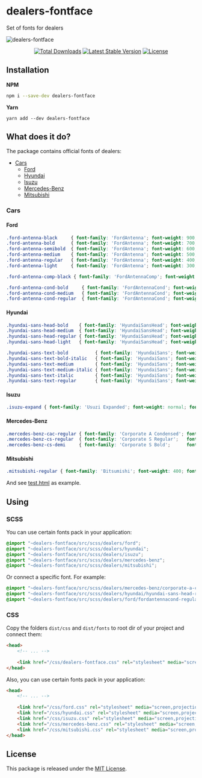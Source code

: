 # dealers-fontface

Set of fonts for dealers

![dealers-fontface](https://user-images.githubusercontent.com/10347617/43892308-45fc1eb8-9bd4-11e8-8659-6ae4301658cd.png)

<p align="center">
    <a href="https://yarn.pm/dealers-fontface"><img src="https://img.shields.io/npm/dt/dealers-fontface.svg?style=flat-square" alt="Total Downloads" /></a>
    <a href="https://yarn.pm/dealers-fontface"><img src="https://img.shields.io/npm/v/dealers-fontface.svg?style=flat-square" alt="Latest Stable Version" /></a>
    <a href="LICENSE"><img src="https://img.shields.io/npm/l/dealers-fontface.svg?style=flat-square" alt="License" /></a>
</p>

## Installation

**NPM**
```bash
npm i --save-dev dealers-fontface
```

**Yarn**
```
yarn add --dev dealers-fontface
```


## What does it do?

The package contains official fonts of dealers:

 * [Cars](#cars)
    * [Ford](#ford)
    * [Hyundai](#hyundai)
    * [Isuzu](#isuzu)
    * [Mercedes-Benz](#mercedes-benz)
    * [Mitsubishi](#mitsubishi)

### Cars

#### Ford
```css
.ford-antenna-black     { font-family: 'FordAntenna'; font-weight: 900; font-style: normal; }
.ford-antenna-bold      { font-family: 'FordAntenna'; font-weight: 700; font-style: normal; }
.ford-antenna-semibold  { font-family: 'FordAntenna'; font-weight: 600; font-style: normal; }
.ford-antenna-medium    { font-family: 'FordAntenna'; font-weight: 500; font-style: normal; }
.ford-antenna-regular   { font-family: 'FordAntenna'; font-weight: 400; font-style: normal; }
.ford-antenna-light     { font-family: 'FordAntenna'; font-weight: 300; font-style: normal; }

.ford-antenna-comp-black { font-family: 'FordAntennaComp'; font-weight: 900; font-style: normal; font-stretch: extra-condensed; }

.ford-antenna-cond-bold     { font-family: 'FordAntennaCond'; font-weight: 700; font-style: normal; }
.ford-antenna-cond-medium   { font-family: 'FordAntennaCond'; font-weight: 500; font-style: normal; }
.ford-antenna-cond-regular  { font-family: 'FordAntennaCond'; font-weight: 400; font-style: normal; }
```

#### Hyundai
```css
.hyundai-sans-head-bold    { font-family: 'HyundaiSansHead'; font-weight: 700;    font-style: normal; font-size: 30px; }
.hyundai-sans-head-medium  { font-family: 'HyundaiSansHead'; font-weight: 500;    font-style: normal; font-size: 30px; }
.hyundai-sans-head-regular { font-family: 'HyundaiSansHead'; font-weight: normal; font-style: normal; font-size: 30px; }
.hyundai-sans-head-light   { font-family: 'HyundaiSansHead'; font-weight: 300;    font-style: normal; font-size: 30px; }

.hyundai-sans-text-bold          { font-family: 'HyundaiSans'; font-weight: 600;    font-style: normal; }
.hyundai-sans-text-bold-italic   { font-family: 'HyundaiSans'; font-weight: 600;    font-style: italic; }
.hyundai-sans-text-medium        { font-family: 'HyundaiSans'; font-weight: 500;    font-style: normal; }
.hyundai-sans-text-medium-italic { font-family: 'HyundaiSans'; font-weight: 500;    font-style: italic; }
.hyundai-sans-text-italic        { font-family: 'HyundaiSans'; font-weight: normal; font-style: italic; }
.hyundai-sans-text-regular       { font-family: 'HyundaiSans'; font-weight: normal; font-style: normal; }
```

#### Isuzu
```css
.isuzu-expand { font-family: 'Usuzi Expanded'; font-weight: normal; font-style: normal; }
``` 

#### Mercedes-Benz
```css
.mercedes-benz-cac-regular { font-family: 'Corporate A Condensed'; font-weight: 400; font-size: 30px; }
.mercedes-benz-cs-regular  { font-family: 'Corporate S Regular';   font-weight: 400; }
.mercedes-benz-cs-demi     { font-family: 'Corporate S Bold';      font-weight: 600; }
```

#### Mitsubishi
```css
.mitsubishi-regular { font-family: 'Bitsumishi'; font-weight: 400; font-style: normal; }
```

And see [test.html](dist/test.html) as example.

## Using

### SCSS
You can use certain fonts pack in your application:
```scss
@import "~dealers-fontface/src/scss/dealers/ford";
@import "~dealers-fontface/src/scss/dealers/hyundai";
@import "~dealers-fontface/src/scss/dealers/isuzu";
@import "~dealers-fontface/src/scss/dealers/mercedes-benz";
@import "~dealers-fontface/src/scss/dealers/mitsubishi";
```

Or connect a specific font. For example:
```scss
@import "~dealers-fontface/src/scss/dealers/mercedes-benz/corporate-a-condensed";
@import "~dealers-fontface/src/scss/dealers/hyundai/hyundai-sans-head-regular";
@import "~dealers-fontface/src/scss/dealers/ford/fordantennacond-regular";
```

### CSS
Copy the folders `dist/css` and `dist/fonts` to root dir of your project and connect them:
```html
<head>
    <!-- ... -->
    
    <link href="/css/dealers-fontface.css" rel="stylesheet" media="screen,projection">
</head>
```

Also, you can use certain fonts pack in your application:
```html
<head>
    <!-- ... -->
    
    <link href="/css/ford.css" rel="stylesheet" media="screen,projection">
    <link href="/css/hyundai.css" rel="stylesheet" media="screen,projection">
    <link href="/css/isuzu.css" rel="stylesheet" media="screen,projection">
    <link href="/css/mercedes-benz.css" rel="stylesheet" media="screen,projection">
    <link href="/css/mitsubishi.css" rel="stylesheet" media="screen,projection">
</head>
```


## License

This package is released under the [MIT License](LICENSE).
